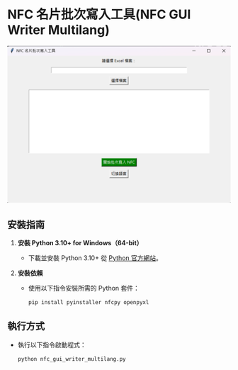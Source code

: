 # NFC 名片批次寫入工具(NFC GUI Writer Multilang)

![1744106023494](images/README/1744106023494.png)

## 安裝指南

1. **安裝 Python 3.10+ for Windows（64-bit）**

   - 下載並安裝 Python 3.10+ 從 [Python 官方網站](https://www.python.org/)。
2. **安裝依賴**

   - 使用以下指令安裝所需的 Python 套件：
     ```bash
     pip install pyinstaller nfcpy openpyxl
     ```

## 執行方式

- 執行以下指令啟動程式：
  ```bash
  python nfc_gui_writer_multilang.py
  ```
